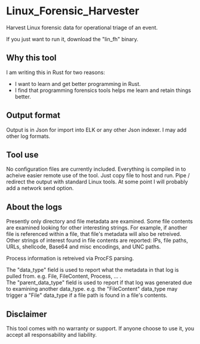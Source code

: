 # Linux_Forensic_Harvester
Harvest Linux forensic data for operational triage of an event.

If you just want to run it, download the "lin_fh" binary.

## Why this tool
I am writing this in Rust for two reasons:
* I want to learn and get better programming in Rust.
* I find that programming forensics tools helps me learn and retain things better.

## Output format
Output is in Json for import into ELK or any other Json indexer. I may add other log formats.

## Tool use
No configuration files are currently included. Everything is compiled in to acheive easier remote use of the tool. Just copy file to host and run. Pipe / redirect the output with standard Linux tools. At some point I will probably add a network send option.

## About the logs
Presently only directory and file metadata are examined. Some file contents are examined looking for other interesting strings. For example, if another file is referenced within a file, that file's metadata will also be retreived. Other strings of interest found in file contents are reported: IPs, file paths, URLs, shellcode, Base64 and misc encodings, and UNC paths.  
  
Process information is retreived via ProcFS parsing.  
  
The "data_type" field is used to report what the metadata in that log is pulled from. e.g. File, FileContent, Process, ... .  
The "parent_data_type" field is used to report if that log was generated due to examining another data_type. e.g. the "FileContent" data_type may trigger a "File" data_type if a file path is found in a file's contents.

## Disclaimer
This tool comes with no warranty or support. If anyone choose to use it, you accept all responsability and liability.
